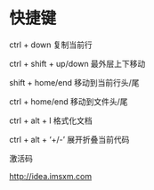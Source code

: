 # 快捷键

ctrl + down 复制当前行

ctrl + shift + up/down 最外层上下移动

shift + home/end 移动到当前行头/尾

ctrl + home/end 移动到文件头/尾

ctrl + alt + l 格式化文档

ctrl + alt + ‘+/-’ 展开折叠当前代码



激活码

http://idea.imsxm.com